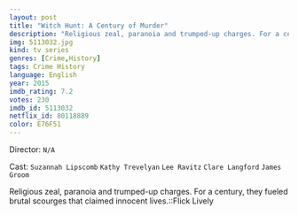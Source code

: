 ```yaml
---
layout: post
title: "Witch Hunt: A Century of Murder"
description: "Religious zeal, paranoia and trumped-up charges. For a century, they fueled brutal scourges that claimed innocent lives.::Flick Lively.."
img: 5113032.jpg
kind: tv series
genres: [Crime,History]
tags: Crime History 
language: English
year: 2015
imdb_rating: 7.2
votes: 230
imdb_id: 5113032
netflix_id: 80118889
color: E76F51
---
```

Director: `N/A`  

Cast: `Suzannah Lipscomb` `Kathy Trevelyan` `Lee Ravitz` `Clare Langford` `James Groom` 

Religious zeal, paranoia and trumped-up charges. For a century, they fueled brutal scourges that claimed innocent lives.::Flick Lively